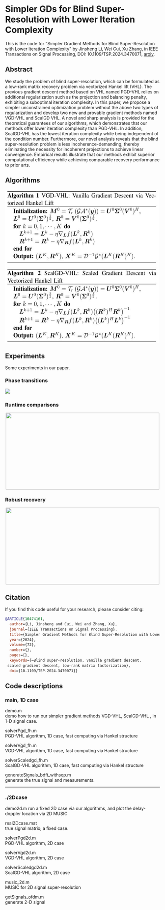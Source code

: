 # Simpler GDs for Blind Super-Resolution with Lower Iteration Complexity 

This is the code for "Simpler Gradient Methods for Blind Super-Resolution with Lower Iteration Complexity" by Jinsheng Li, Wei Cui, Xu Zhang, 
in IEEE Transactions on Signal Processing, DOI: 10.1109/TSP.2024.3470071, [arxiv](https://arxiv.org/abs/2403.09031).
## Abstract
We study the problem of blind super-resolution, which can be formulated as a low-rank matrix recovery problem via vectorized Hankel lift (VHL). The previous gradient descent
 method based on VHL named PGD-VHL relies on additional
 regularization such as the projection and balancing penalty,
 exhibiting a suboptimal iteration complexity. In this paper, we
 propose a simpler unconstrained optimization problem without
 the above two types of regularization and develop two new
 and provable gradient methods named VGD-VHL and ScalGD
VHL. A novel and sharp analysis is provided for the theoretical
 guarantees of our algorithms, which demonstrates that our
 methods offer lower iteration complexity than PGD-VHL. In
 addition, ScalGD-VHL has the lowest iteration complexity while
 being independent of the condition number. Furthermore, our
 novel analysis reveals that the blind super-resolution problem is
 less incoherence-demanding, thereby eliminating the necessity for
 incoherent projections to achieve linear convergence. Empirical
 results illustrate that our methods exhibit superior computational
 efficiency while achieving comparable recovery performance to
 prior arts.
## Algorithms
<div align=left> <img src=fig/algs.JPG width="500" height="500" align="center" />  </div>  

## Experiments   
Some experiments in our paper.  
### Phase transitions  
![](fig/pst.png)
###  Runtime comparisons
<div align=center> <img src=fig/Time_comparisons.png width="500" height="250" align="center" />  </div>
 
###  Robust recovery  
 <div align=center> <img src=fig/robust_recovery.png width="500" height="250" align="center" /> </div>


## Citation
If you find this code useful for your research, please consider citing:
```bibtex
@ARTICLE{10474161,
  author={Li, Jinsheng and Cui, Wei and Zhang, Xu},
  journal={IEEE Transactions on Signal Processing}, 
  title={Simpler Gradient Methods for Blind Super-Resolution with Lower Iteration Complexity}, 
  year={2024},
  volume={72},
  number={},
  pages={},
  keywords={—Blind super-resolution, vanilla gradient descent,
 scaled gradient descent, low-rank matrix factorization},
  doi={10.1109/TSP.2024.3470071}}
```
## Code descriptions
### main, 1D case 
demo.m   
demo how to run our simpler gradient methods VGD-VHL, ScalGD-VHL , in 1-D signal case.  
   

solverPgd_fh.m   
PGD-VHL algorithm, 1D case, fast computing via Hankel structure 

solverVgd_fh.m   
VGD-VHL algorithm, 1D case, fast computing via Hankel structure 


solverScaledgd_fh.m  
ScalGD-VHL algorithm, 1D case, fast computing via Hankel structure 

generateSignals_bdft_withsep.m  
generate the true signal and measurements.  

--------------------------------------------------------------------------------
### ./2Dcase  

demo2d.m 
 run a fixed 2D case via our algorithms, and plot the delay-doppler location via 2D MUSIC 

real2Dcase.mat  
true signal matrix; a fixed case. 

solverPgd2d.m  
PGD-VHL algorithm, 2D case 

solverVgd2d.m  
VGD-VHL algorithm, 2D case  

solverScaledgd2d.m   
ScalGD-VHL algorithm, 2D case  

music_2d.m  
MUSIC for 2D  signal super-resolution  

getSignals_ofdm.m  
generate 2-D  signal 
